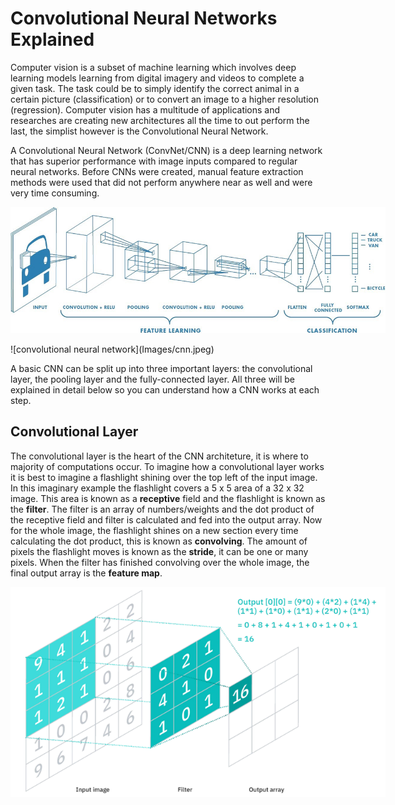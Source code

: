 # Convolutional Neural Networks Explained
Computer vision is a subset of machine learning which involves deep learning models learning from digital imagery and videos to complete a given task. The task could be to simply identify the correct animal in a certain picture (classification) or to convert an image to a higher resolution (regression). Computer vision has a multitude of applications and researches are creating new architectures all the time to out perform the last, the simplist however is the Convolutional Neural Network.

A Convolutional Neural Network (ConvNet/CNN) is a deep learning network that has superior performance with image inputs compared to regular neural networks. Before CNNs were created, manual feature extraction methods were used that did not perform anywhere near as well and were very time consuming.
<p align="center">
    <img src="Images/cnn.jpeg" alt="convolutional neural network" style="max-width:600px;"/>
</p>
![convolutional neural network](Images/cnn.jpeg)

A basic CNN can be split up into three important layers: the convolutional layer, the pooling layer and the fully-connected layer. All three will be explained in detail below so you can understand how a CNN works at each step.

## Convolutional Layer
The convolutional layer is the heart of the CNN architeture, it is where to majority of computations occur. To imagine how a convolutional layer works it is best to imagine a flashlight shining over the top left of the input image. In this imaginary example the flashlight covers a 5 x 5 area of a 32 x 32 image. This area is known as a <strong>receptive</strong> field and the flashlight is known as the <strong>filter</strong>. The filter is an array of numbers/weights and the dot product of the receptive field and filter is calculated and fed into the output array. Now for the whole image, the flashlight shines on a new section every time calculating the dot product, this is known as <strong>convolving</strong>. The amount of pixels the flashlight moves is known as the <strong>stride</strong>, it can be one or many pixels. When the filter has finished convolving over the whole image, the final output array is the <strong>feature map</strong>.

<p align="center">
    <img src="Images/convlayer.png" alt="convolutional layer" style="max-width:600px;"/>
</p>

